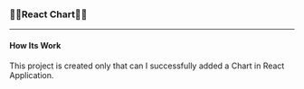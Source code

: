<h3>🚀🚀React Chart🤘🤘</h3>

<hr/>
<h4>How Its Work</h4>

<p>This project is created only that can I successfully added a Chart in React Application.</p>
